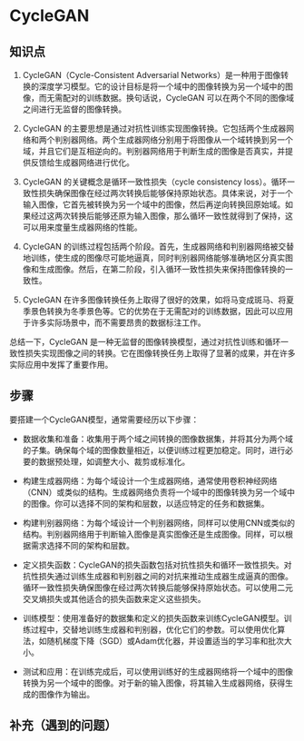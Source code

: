 # CycleGAN

## 知识点

1. CycleGAN（Cycle-Consistent Adversarial Networks）是一种用于图像转换的深度学习模型。它的设计目标是将一个域中的图像转换为另一个域中的图像，而无需配对的训练数据。换句话说，CycleGAN 可以在两个不同的图像域之间进行无监督的图像转换。

2. CycleGAN 的主要思想是通过对抗性训练实现图像转换。它包括两个生成器网络和两个判别器网络。两个生成器网络分别用于将图像从一个域转换到另一个域，并且它们是互相逆向的。判别器网络用于判断生成的图像是否真实，并提供反馈给生成器网络进行优化。

3. CycleGAN 的关键概念是循环一致性损失（cycle consistency loss）。循环一致性损失确保图像在经过两次转换后能够保持原始状态。具体来说，对于一个输入图像，它首先被转换为另一个域中的图像，然后再逆向转换回原始域。如果经过这两次转换后能够还原为输入图像，那么循环一致性就得到了保持，这可以用来度量生成器网络的性能。

4. CycleGAN 的训练过程包括两个阶段。首先，生成器网络和判别器网络被交替地训练，使生成的图像尽可能地逼真，同时判别器网络能够准确地区分真实图像和生成图像。然后，在第二阶段，引入循环一致性损失来保持图像转换的一致性。

5. CycleGAN 在许多图像转换任务上取得了很好的效果，如将马变成斑马、将夏季景色转换为冬季景色等。它的优势在于无需配对的训练数据，因此可以应用于许多实际场景中，而不需要昂贵的数据标注工作。

总结一下，CycleGAN 是一种无监督的图像转换模型，通过对抗性训练和循环一致性损失实现图像之间的转换。它在图像转换任务上取得了显著的成果，并在许多实际应用中发挥了重要作用。

## 步骤

要搭建一个CycleGAN模型，通常需要经历以下步骤：

- 数据收集和准备：收集用于两个域之间转换的图像数据集，并将其分为两个域的子集。确保每个域的图像数量相近，以便训练过程更加稳定。同时，进行必要的数据预处理，如调整大小、裁剪或标准化。

- 构建生成器网络：为每个域设计一个生成器网络，通常使用卷积神经网络（CNN）或类似的结构。生成器网络负责将一个域中的图像转换为另一个域中的图像。你可以选择不同的架构和层数，以适应特定的任务和数据集。

- 构建判别器网络：为每个域设计一个判别器网络，同样可以使用CNN或类似的结构。判别器网络用于判断输入图像是真实图像还是生成图像。同样，可以根据需求选择不同的架构和层数。

- 定义损失函数：CycleGAN的损失函数包括对抗性损失和循环一致性损失。对抗性损失通过训练生成器和判别器之间的对抗来推动生成器生成逼真的图像。循环一致性损失确保图像在经过两次转换后能够保持原始状态。可以使用二元交叉熵损失或其他适合的损失函数来定义这些损失。

- 训练模型：使用准备好的数据集和定义的损失函数来训练CycleGAN模型。训练过程中，交替地训练生成器和判别器，优化它们的参数。可以使用优化算法，如随机梯度下降（SGD）或Adam优化器，并设置适当的学习率和批次大小。

- 测试和应用：在训练完成后，可以使用训练好的生成器网络将一个域中的图像转换为另一个域中的图像。对于新的输入图像，将其输入生成器网络，获得生成的图像作为输出。

## 补充（遇到的问题）